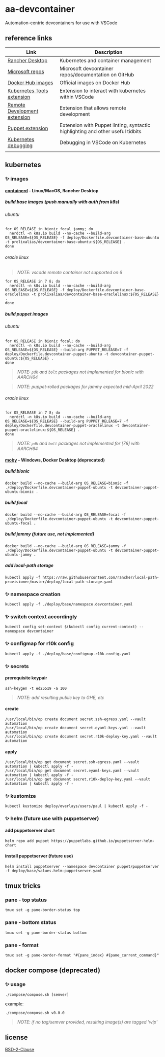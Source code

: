 # aa-devcontainer
Automation-centric devcontainers for use with VSCode
## reference links

| Link | Description |
| ----------- | ----------- |
| [Rancher Desktop](https://rancherdesktop.io)| Kubernetes and container management |
| [Microsoft repos](https://github.com/microsoft/vscode-dev-containers) | Microsoft devcontainer repos/documentation on GitHub |
| [Docker Hub images](https://hub.docker.com/_/microsoft-vscode-devcontainers) | Official images on Docker Hub |
| [Kubernetes Tools extension](https://marketplace.visualstudio.com/items?itemName=ms-kubernetes-tools.vscode-kubernetes-tools) | Extension to interact with kubernetes within VSCode |
| [Remote Development extension](https://marketplace.visualstudio.com/items?itemName=ms-vscode-remote.vscode-remote-extensionpack) | Extension that allows remote development |
| [Puppet extension](https://marketplace.visualstudio.com/items?itemName=puppet.puppet-vscode) | Extension with Puppet linting, syntactic highlighting and other useful tidbits |
| [Kubernetes debugging](https://github.com/Azure/vscode-kubernetes-tools/blob/master/debug-on-kubernetes.md) | Debugging in VSCode on Kubernetes |
| []() | |

## kubernetes
### :sparkles: images
#### [containerd](https://containerd.io) - Linux/MacOS, Rancher Desktop
##### build base images (push manually with auth from k8s)
###### ubuntu
```shell
for OS_RELEASE in bionic focal jammy; do
  nerdctl -n k8s.io build --no-cache --build-arg OS_RELEASE=${OS_RELEASE} -f deploy/Dockerfile.devcontainer-base-ubuntu -t prolixalias/devcontainer-base-ubuntu:${OS_RELEASE} .
done
```
###### oracle linux
  > *NOTE: vscode remote container not supported on 6*
```shell
for OS_RELEASE in 7 8; do
  nerdctl -n k8s.io build --no-cache --build-arg OS_RELEASE=${OS_RELEASE} -f deploy/Dockerfile.devcontainer-base-oraclelinux -t prolixalias/devcontainer-base-oraclelinux:${OS_RELEASE} .
done
```
##### build puppet images
###### ubuntu
```shell
for OS_RELEASE in bionic focal; do
  nerdctl -n k8s.io build --no-cache --build-arg OS_RELEASE=${OS_RELEASE} --build-arg PUPPET_RELEASE=7 -f deploy/Dockerfile.devcontainer-puppet-ubuntu -t devcontainer-puppet-ubuntu:${OS_RELEASE} .
done
```
  > *NOTE: `pdk` and `bolt` packages not implemented for bionic with AARCH64*

  > *NOTE: puppet-rolled packages for jammy expected mid-April 2022*
###### oracle linux
```shell
for OS_RELEASE in 7 8; do
  nerdctl -n k8s.io build --no-cache --build-arg OS_RELEASE=${OS_RELEASE} --build-arg PUPPET_RELEASE=7 -f deploy/Dockerfile.devcontainer-puppet-oraclelinux -t devcontainer-puppet-oraclelinux:${OS_RELEASE} .
done
```
  > *NOTE: `pdk` and `bolt` packages not implemented for [78] with AARCH64*
#### [moby](https://mobyproject.org) - Windows, Docker Desktop (deprecated)
##### build bionic
```shell
docker build --no-cache --build-arg OS_RELEASE=bionic -f ./deploy/Dockerfile.devcontainer-puppet-ubuntu -t devcontainer-puppet-ubuntu-bionic .
```
##### build focal
```shell
docker build --no-cache --build-arg OS_RELEASE=focal -f ./deploy/Dockerfile.devcontainer-puppet-ubuntu -t devcontainer-puppet-ubuntu-focal .
```
##### build jammy (future use, not implemented)
```shell
docker build --no-cache --build-arg OS_RELEASE=jammy -f ./deploy/Dockerfile.devcontainer-puppet-ubuntu -t devcontainer-puppet-ubuntu-jammy .
```
##### add local-path storage
```shell
kubectl apply -f https://raw.githubusercontent.com/rancher/local-path-provisioner/master/deploy/local-path-storage.yaml
```
### :sparkles: namespace creation
```shell
kubectl apply -f ./deploy/base/namespace.devcontainer.yaml
```
### :sparkles: switch context accordingly
```shell
kubectl config set-context $(kubectl config current-context) --namespace devcontainer
```
### :sparkles: configmap for r10k config
```shell
kubectl apply -f ./deploy/base/configmap.r10k-config.yaml
```
### :sparkles: secrets
#### prerequisite keypair
```shell
ssh-keygen -t ed25519 -a 100
```
> *NOTE: add resulting public key to GHE, etc*
#### create
```shell
/usr/local/bin/op create document secret.ssh-egress.yaml --vault automation
/usr/local/bin/op create document secret.eyaml-keys.yaml --vault automation
/usr/local/bin/op create document secret.r10k-deploy-key.yaml --vault automation
```
#### apply
```shell
/usr/local/bin/op get document secret.ssh-egress.yaml --vault automation | kubectl apply -f -
/usr/local/bin/op get document secret.eyaml-keys.yaml --vault automation | kubectl apply -f -
/usr/local/bin/op get document secret.r10k-deploy-key.yaml --vault automation | kubectl apply -f -
```
### :sparkles: kustomize
```shell
kubectl kustomize deploy/overlays/users/paul | kubectl apply -f -
```
### :sparkles: helm (future use with puppetserver)
#### add puppetserver chart
```shell
helm repo add puppet https://puppetlabs.github.io/puppetserver-helm-chart
```
#### install puppetserver (future use)
```shell
helm install puppetserver --namespace devcontainer puppet/puppetserver -f deploy/base/values.helm-puppetserver.yaml
```
## tmux tricks
### pane - top status
```shell
tmux set -g pane-border-status top
```
### pane - bottom status
```shell
tmux set -g pane-border-status bottom
```
### pane - format
```shell
tmux set -g pane-border-format "#{pane_index} #{pane_current_command}"
```
## docker compose (deprecated)
### :sparkles: usage
`./compose/compose.sh [semver]`

example:
```shell
./compose/compose.sh v0.0.0
```
> *NOTE: if no tag/semver provided, resulting image(s) are tagged 'wip'*
## license
[BSD-2-Clause](https://opensource.org/licenses/BSD-2-Clause)
